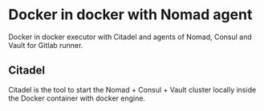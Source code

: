 # Docker in docker with Nomad agent

Docker in docker executor with Citadel and agents of Nomad, Consul and Vault for Gitlab runner.

## Citadel
Citadel is the tool to start the Nomad + Consul + Vault cluster locally inside the Docker container with docker engine.
